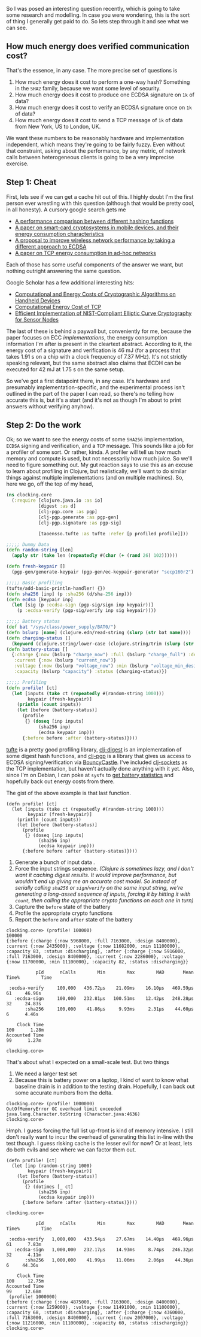 So I was posed an interesting question recently, which is going to take some research and modelling. In case you were wondering, this is the sort of thing I generally get paid to do. So lets step through it and see what we can see.

## How much energy does verified communication cost?

That's the essence, in any case. The more precise set of questions is

1. How much energy does it cost to perform a one-way hash? Something in the `SHA2` family, because we want some level of security.
2. How much energy does it cost to produce one ECDSA signature on `1k` of data?
3. How much energy does it cost to verify an ECDSA signature once on `1k` of data?
4. How much energy does it cost to send a TCP message of `1k` of data from New York, US to London, UK.

We want these numbers to be reasonably hardware and implementation independent, which means they're going to be fairly fuzzy. Even without that constraint, asking about the performance, by any metric, of network calls between heterogeneous clients is going to be a very imprecise exercise.

## Step 1: Cheat

First, lets see if we can get a cache hit out of this. I highly doubt I'm the first person ever wrestling with this question (although that would be pretty cool, in all honesty). A cursory google search gets me

- [A performance comparison between different hashing functions](https://automationrhapsody.com/md5-sha-1-sha-256-sha-512-speed-performance/)
- [A paper on smart-card cryptosystems in mobile devices, and their energy consumption characteristics](http://research.ijcaonline.org/volume66/number19/pxc3886260.pdf)
- [A proposal to improve wireless network performance by taking a different approach to ECDSA](https://pdfs.semanticscholar.org/f43d/e2d69e51123393a417215780f3fd1327695e.pdf)
- [A paper on TCP energy consumption in ad-hoc networks](https://pdfs.semanticscholar.org/52e9/97b59705bb1c0f76a9c72ff16a70a7f8820e.pdf)

Each of those has some useful components of the answer we want, but nothing outright answering the same question.

Google Scholar has a few additional interesting hits:

- [Computational and Energy Costs of Cryptographic Algorithms on Handheld Devices](http://mdpi.com/1999-5903/3/1/31/htm)
- [Computational Energy Cost of TCP](http://www.ruf.rice.edu/~mobile/elec518/readings/wirelesscom/wang04infocom.pdf)
- [Efficient Implementation of NIST-Compliant Elliptic Curve Cryptography for Sensor Nodes](https://link.springer.com/chapter/10.1007/978-3-319-02726-5_22)

The last of these is behind a paywall but, conveniently for me, because the paper focuses on ECC _implementations_, the energy consumption information I'm after is present in the cleartext abstract. According to it, the energy cost of a signature and verification is 46 mJ (for a process that takes 1.91 s on a chip with a clock frequency of 7.37 MHz). It's not strictly speaking relevant, but the same abstract also claims that ECDH can be executed for 42 mJ at 1.75 s on the same setup.

So we've got a first datapoint there, in any case. It's hardware and presumably implementation-specific, and the experimental process isn't outlined in the part of the paper I can read, so there's no telling how accurate this is, but it's a start (and it's not as though I'm about to print answers without verifying anyhow).

## Step 2: Do the work

Ok; so we want to see the energy costs of some `SHA256` implementation, `ECDSA` signing and verification, and a `TCP` message. This sounds like a job for a profiler of some sort. Or rather, kinda. A profiler will tell us how much memory and compute is used, but not necessarily how much juice. So we'll need to figure something out. My gut reaction says to use this as an excuse to learn about profiling in Clojure, but realistically, we'll want to do similar things against multiple implementations (and on multiple machines). So, here we go, off the top of my head,

```clojure
(ns clocking.core
  (:require [clojure.java.io :as io]
            [digest :as d]
            [clj-pgp.core :as pgp]
            [clj-pgp.generate :as pgp-gen]
            [clj-pgp.signature :as pgp-sig]

            [taoensso.tufte :as tufte :refer [p profiled profile]]))

;;;;; Dummy Data
(defn random-string [len]
  (apply str (take len (repeatedly #(char (+ (rand 26) 102))))))

(defn fresh-keypair []
  (pgp-gen/generate-keypair (pgp-gen/ec-keypair-generator "secp160r2") :ecdsa))

;;;;; Basic profiling
(tufte/add-basic-println-handler! {})
(defn sha256 [inp] (p :sha256 (d/sha-256 inp)))
(defn ecdsa [keypair inp]
  (let [sig (p :ecdsa-sign (pgp-sig/sign inp keypair))]
    (p :ecdsa-verify (pgp-sig/verify inp sig keypair))))

;;;;; Battery status
(def bat "/sys/class/power_supply/BAT0/")
(defn bslurp [name] (clojure.edn/read-string (slurp (str bat name))))
(defn charging-status []
  (keyword (clojure.string/lower-case (clojure.string/trim (slurp (str bat "status"))))))
(defn battery-status []
  {:charge {:now (bslurp "charge_now") :full (bslurp "charge_full") :design (bslurp "charge_full_design")}
   :current {:now (bslurp "current_now")}
   :voltage {:now (bslurp "voltage_now") :min (bslurp "voltage_min_design")}
   :capacity (bslurp "capacity") :status (charging-status)})

;;;;; Profiling
(defn profile! [ct]
  (let [inputs (take ct (repeatedly #(random-string 1000)))
        keypair (fresh-keypair)]
    (println (count inputs))
    (let [before (battery-status)]
      (profile
       {} (doseq [inp inputs]
            (sha256 inp)
            (ecdsa keypair inp)))
      {:before before :after (battery-status)})))
```

[tufte](https://github.com/ptaoussanis/tufte) is a pretty good profiling library, [clj-digest](https://github.com/tebeka/clj-digest) is an implementation of some digest hash functions, and [clj-pgp](https://github.com/greglook/clj-pgp) is a library that gives us access to ECDSA signing/verification via [BouncyCastle](https://www.bouncycastle.org/). I've included [clj-sockets](https://github.com/atroche/clj-sockets) as the TCP implementation, but haven't actually done anything with it yet. Also, since I'm on Debian, I can poke at `sysfs` to [get battery statistics](https://blog.sleeplessbeastie.eu/2013/01/02/debian-how-to-monitor-battery-capacity/) and hopefully back out energy costs from there.

The gist of the above example is that last function.

```
(defn profile! [ct]
  (let [inputs (take ct (repeatedly #(random-string 1000)))
        keypair (fresh-keypair)]
    (println (count inputs))
    (let [before (battery-status)]
      (profile
       {} (doseq [inp inputs]
            (sha256 inp)
            (ecdsa keypair inp)))
      {:before before :after (battery-status)})))
```

1. Generate a bunch of input data .
2. Force the input strings sequence. _(Clojure is sometimes lazy, and I don't want it caching digest results. It would improve performance, but wouldn't end up giving me an accurate cost model. So instead of serially calling `sha256` or `sign`/`verify` on the same input string, we're generating a long-assed sequence of inputs, forcing it by hitting it with `count`, then calling the appropriate crypto functions on each one in turn)_
3. Capture the `before` state of the battery
4. Profile the appropriate crypto functions
5. Report the `before` and `after` state of the battery

```
clocking.core> (profile! 100000)
100000
{:before {:charge {:now 5968000, :full 7163000, :design 8400000}, :current {:now 2435000}, :voltage {:now 11682000, :min 11100000}, :capacity 83, :status :discharging}, :after {:charge {:now 5916000, :full 7163000, :design 8400000}, :current {:now 2286000}, :voltage {:now 11700000, :min 11100000}, :capacity 82, :status :discharging}}

           pId      nCalls        Min        Max        MAD       Mean   Time%        Time

 :ecdsa-verify     100,000   436.72μs    21.09ms    16.10μs   469.59μs      61     46.96s 
   :ecdsa-sign     100,000   232.81μs   100.51ms    12.42μs   248.28μs      32     24.83s 
       :sha256     100,000    41.86μs     9.93ms     2.31μs    44.60μs       6      4.46s 

    Clock Time                                                             100      1.28m 
Accounted Time                                                              99      1.27m 

clocking.core> 
```

That's about what I expected on a small-scale test. But two things

1. We need a larger test set
2. Because this is battery power on a laptop, I kind of want to know what baseline drain is in addition to the testing drain. Hopefully, I can back out some accurate numbers from the delta.

```
clocking.core> (profile! 1000000)
OutOfMemoryError GC overhead limit exceeded  java.lang.Character.toString (Character.java:4636)
clocking.core> 
```

Hmph. I guess forcing the full list up-front is kind of memory intensive. I still don't really want to incur the overhead of generating this list in-line with the test though. I guess risking cache is the lesser evil for now? Or at least, lets do both evils and see where we can factor them out.

```
(defn profile! [ct]
  (let [inp (random-string 1000)
        keypair (fresh-keypair)]
    (let [before (battery-status)]
      (profile
       {} (dotimes [_ ct]
            (sha256 inp)
            (ecdsa keypair inp)))
      {:before before :after (battery-status)})))
```


```
clocking.core>

           pId      nCalls        Min        Max        MAD       Mean   Time%        Time

 :ecdsa-verify   1,000,000   433.54μs    27.67ms    14.40μs   469.96μs      61      7.83m 
   :ecdsa-sign   1,000,000   232.17μs    14.93ms     8.74μs   246.32μs      32      4.11m 
       :sha256   1,000,000    41.99μs    11.06ms     2.06μs    44.36μs       6     44.36s 

    Clock Time                                                             100     12.75m 
Accounted Time                                                              99     12.68m 
 (profile! 1000000)
{:before {:charge {:now 4875000, :full 7163000, :design 8400000}, :current {:now 1259000}, :voltage {:now 11491000, :min 11100000}, :capacity 68, :status :discharging}, :after {:charge {:now 4360000, :full 7163000, :design 8400000}, :current {:now 2007000}, :voltage {:now 11216000, :min 11100000}, :capacity 60, :status :discharging}}
clocking.core> 
```
